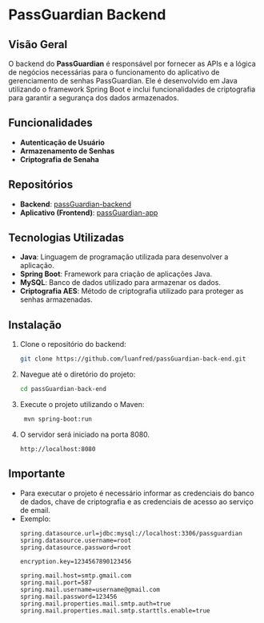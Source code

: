 # PassGuardian Backend

## Visão Geral

O backend do **PassGuardian** é responsável por fornecer as APIs e a lógica de negócios necessárias para o funcionamento do aplicativo de gerenciamento de senhas PassGuardian. Ele é desenvolvido em Java utilizando o framework Spring Boot e inclui funcionalidades de criptografia para garantir a segurança dos dados armazenados.

## Funcionalidades

- **Autenticação de Usuário**
- **Armazenamento de Senhas**
- **Criptografia de Senaha**

## Repositórios

- **Backend**: [passGuardian-backend](https://github.com/luanfred/passGuardian-backend)
- **Aplicativo (Frontend)**: [passGuardian-app](https://github.com/luanfred/passGuardian-app)

## Tecnologias Utilizadas

- **Java**: Linguagem de programação utilizada para desenvolver a aplicação.
- **Spring Boot**: Framework para criação de aplicações Java.
- **MySQL**: Banco de dados utilizado para armazenar os dados.
- **Criptografia AES**: Método de criptografia utilizado para proteger as senhas armazenadas.

## Instalação

1. Clone o repositório do backend:
   ```sh
   git clone https://github.com/luanfred/passGuardian-back-end.git
    ```
2. Navegue até o diretório do projeto:
   ```sh
   cd passGuardian-back-end
   ```
3. Execute o projeto utilizando o Maven:
   ```sh
    mvn spring-boot:run
    ```
4. O servidor será iniciado na porta 8080.
    ```
    http://localhost:8080
    ```

## Importante 
- Para executar o projeto é necessário informar as credenciais do banco de dados, chave de criptografia e as credenciais de acesso ao serviço de email.
- Exemplo:
    ```
    spring.datasource.url=jdbc:mysql://localhost:3306/passguardian
    spring.datasource.username=root
    spring.datasource.password=root

    encryption.key=1234567890123456

    spring.mail.host=smtp.gmail.com
    spring.mail.port=587
    spring.mail.username=username@gmail.com
    spring.mail.password=123456
    spring.mail.properties.mail.smtp.auth=true
    spring.mail.properties.mail.smtp.starttls.enable=true
    
    ```



